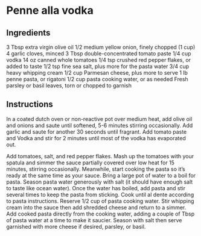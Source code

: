 # Penne alla vodka

## Ingredients

3 Tbsp extra virgin olive oil
1/2 medium yellow onion, finely chopped (1 cup)
4 garlic cloves, minced
3 Tbsp double-concentrated tomato paste
1/4 cup vodka
14 oz canned whole tomatoes
1/4 tsp crushed red pepper flakes, or added to taste
1/2 tsp fine sea salt, plus more for the pasta water
3/4 cup heavy whipping cream
1/2 cup Parmesan cheese, plus more to serve
1 lb penne pasta, or rigatoni
1/2 cup pasta cooking water, or as needed
Fresh parsley or basil leaves, torn or chopped to garnish


## Instructions

In a coated dutch oven or non-reactive pot over medium heat, add olive oil and onions and saute until softened, 5-6 minutes stirring occasionally. Add garlic and saute for another 30 seconds until fragrant.
Add tomato paste and Vodka and stir for 2 minutes until most of the vodka has evaporated out.

Add tomatoes, salt, and red pepper flakes. Mash up the tomatoes with your spatula and simmer the sauce partially covered over low heat for 15 minutes, stirring occasionally. Meanwhile, start cooking the pasta so it’s ready at the same time as your sauce.
Bring a large pot of water to a boil for pasta. Season pasta water generously with salt (it should have enough salt to taste like ocean water). Once the water has boiled, add pasta and stir several times to keep the pasta from sticking. Cook until al dente according to pasta instructions. Reserve 1/2 cup of pasta cooking water.
Stir whipping cream into the sauce then add shredded cheese and return to a simmer.
Add cooked pasta directly from the cooking water, adding a couple of Tbsp of pasta water at a time to make it saucier. Season with salt then serve garnished with more cheese if desired, parsley, or basil.
